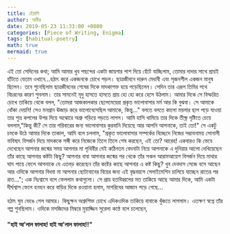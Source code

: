 ```yaml
---
title: হেঁয়ালি
author: আবীর
date: 2019-05-23 11:33:00 +0800
categories: [Piece of Writing, Enigma]
tags: [habitual-poetry]
math: true
mermaid: true
---
```


<p>
এই তো সেদিনের কথা; আমি আমার খুব পছন্দের একটা জায়গার পাশ দিয়ে হেঁটে যাচ্ছিলাম, তোমার দাদার সাথে প্রায়ই হাঁটতে যেতাম ওখানে...হঠাৎ করে একজনকে চোখে পড়ল। ছাত্রজীবনে দারুন মেধাবী এবং সৃজনশীল একজন মানুষ ছিলেন। তবে শুনেছিলাম ছাত্রজীবনের শেষের দিকে মাদকাশক্ত হয়ে পড়েছিলেন। সেদিন তার এরূপ তিমির পথে বিচরনের কারণ শুনলাম। তার সামনেই মৃদু হাসতে হাসতে প্রায় হো হো করে হেসে উঠলাম। আমার দিকে সে বিস্ফরিত চোখে তাকিয়ে থেকে বলল, "তোমরা আজকালকার ছেলেমেয়েরা প্রকৃত ভালোবাসার মর্ম আর কি বুঝবা। সে আমাকে ধোঁকা দেয়নি! সেও মনপ্রান ঊজাড় করে ভালোবেসেছিল আমাকে, কিন্তু..." বলতে বলতে কালো ময়লার ছাপ পড়ে যাওয়া তার শুভ্র কপলের উপর দিয়ে অঝোরে অশ্রু গড়িয়ে পড়তে লাগল। আমি হাসি থামিয়ে তার দিকে তীক্ষ্ণ দৃষ্টিতে চেয়ে বললাম,"কিন্তু কী? সে তার পরিবারের জন্য ভালোবাসার কুরবানি দিয়েছে আর আপনি আপনাকে, তাই তো!" সে একটু চমকে উঠে আমার দিকে তাকাল, আমি বলে চললাম, "প্রকৃত ভালোবাসার সম্পর্কের বিচ্ছেদে নিজের সম্ভাবনাময় সোনালী ভবিষ্যৎ বিসর্জন দিয়ে মাদককে সঙ্গী করে নিজেকে তিলে তিলে শেষ করছেন, এই তো? আরেহ! একবারও কি ভেবে দেখেছেন আপনার জন্মের সময় আপনার মা পৃথিবীর যেই কঠিনতম বেদনাটা নিয়ে আপনাকে এ দুনিয়ার আলো দেখিয়েছেন তাঁর কাছে আপনার কষ্টটা কিছু? আপনার বাবা আপনার জন্মের পর থেকে তাঁর সকল আরামআয়েশ বিসর্জন দিয়ে মাথার ঘাম পায়ে ফেলে আপনাকে যে এতবড় করেছেন তাঁর কষ্টের কাছে আপনার এ কষ্ট কিছু? খুব দেবদাস সেজে বসে আছেন আর ওদিকে আপনার বিধবা মা আপনার ছোটবোনের বিয়ের জন্য এই বৃদ্ধবয়সে সেলাইমেশিন চালিয়ে যাচ্ছেন রাতের পর রাত..."; এক নিঃশ্বাসে বলে ফেললাম কথাগুলো। সে প্রায় হতবিহ্বলের মত তাকিয়ে আছে আমার দিকে, আমি একটা দীর্ঘশ্বাস ফেলে হনহন করে বাড়ির দিকে রওয়ানা হলাম, মাগরিবের আজান পড়ে গেছে...<br>

হঠাৎ ঘুম ভেঙে গেল আমার। কিছুক্ষন অশ্রুশিক্ত চোখে এদিকওদিক তাকিয়ে বাবাকে খুঁজতে লাগলাম। এতক্ষণ স্বপ্নে তাঁর গল্প শুনছিলাম। ওদিকে মসজিদের মিম্বরে মুয়াজ্জিন সুরেলা কণ্ঠে বলে চলেছেন, 
<h4><b>"হাই আ'লাল ফালাহ!  হাই আ'লাল ফালাহ!!"</b></h4>
</p>